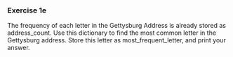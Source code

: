 ### Exercise 1e

The frequency of each letter in the Gettysburg Address is already stored as address_count. Use this dictionary to find the most common letter in the Gettysburg address.
Store this letter as most_frequent_letter, and print your answer.
